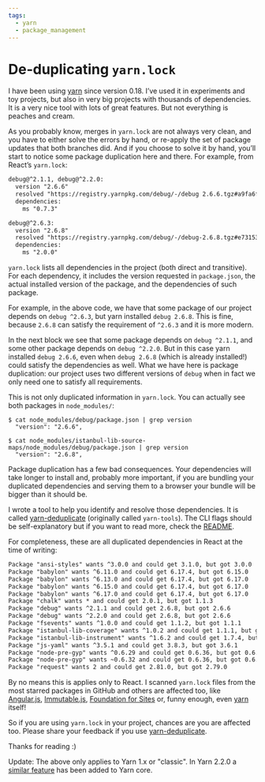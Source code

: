 ```yaml
---
tags:
  - yarn
  - package_management
---
```


# De-duplicating `yarn.lock`

I have been using [yarn](https://yarnpkg.com/lang/en/) since version 0.18. I’ve used it in experiments and toy projects,
but also in very big projects with thousands of dependencies. It is a very nice tool with lots of great features. But
not everything is peaches and cream.

As you probably know, merges in `yarn.lock` are not always very clean, and you have to either solve the errors by hand,
or re-apply the set of package updates that both branches did. And if you choose to solve it by hand, you’ll start to
notice some package duplication here and there. For example, from React’s `yarn.lock`:

```txt
debug@^2.1.1, debug@^2.2.0:
  version "2.6.6"
  resolved "https://registry.yarnpkg.com/debug/-/debug 2.6.6.tgz#a9fa6fbe9ca43cf1e79f73b75c0189cbb7d6db5a"
  dependencies:
    ms "0.7.3"

debug@^2.6.3:
  version "2.6.8"
  resolved "https://registry.yarnpkg.com/debug/-/debug-2.6.8.tgz#e731531ca2ede27d188222427da17821d68ff4fc"
  dependencies:
    ms "2.0.0"
```

`yarn.lock` lists all dependencies in the project (both direct and transitive). For each dependency, it includes the
version requested in `package.json`, the actual installed version of the package, and the dependencies of such package.

For example, in the above code, we have that some package of our project depends on `debug ^2.6.3`, but yarn installed
`debug 2.6.8`. This is fine, because `2.6.8` can satisfy the requirement of `^2.6.3` and it is more modern.

In the next block we see that some package depends on `debug ^2.1.1`, and some other package depends on `debug ^2.2.0`.
But in this case yarn installed `debug 2.6.6`, even when `debug 2.6.8` (which is already installed!) could satisfy the
dependencies as well. What we have here is package duplication: our project uses two different versions of `debug` when
in fact we only need one to satisfy all requirements.

This is not only duplicated information in `yarn.lock`. You can actually see both packages in `node_modules/`:

```shell
$ cat node_modules/debug/package.json | grep version
  "version": "2.6.6",

$ cat node_modules/istanbul-lib-source-maps/node_modules/debug/package.json | grep version
  "version": "2.6.8",
```

Package duplication has a few bad consequences. Your dependencies will take longer to install and, probably more
important, if you are bundling your duplicated dependencies and serving them to a browser your bundle will be bigger
than it should be.

I wrote a tool to help you identify and resolve those dependencies. It is called
[yarn-deduplicate](https://www.npmjs.com/package/yarn-deduplicate) (originally called `yarn-tools`). The CLI flags
should be self-explanatory but if you want to read more, check the
[README](https://github.com/scinos/yarn-deduplicate/blob/master/README.md).

For completeness, these are all duplicated dependencies in React at the time of writing:

```txt
Package "ansi-styles" wants ^3.0.0 and could get 3.1.0, but got 3.0.0
Package "babylon" wants ^6.11.0 and could get 6.17.4, but got 6.15.0
Package "babylon" wants ^6.13.0 and could get 6.17.4, but got 6.17.0
Package "babylon" wants ^6.15.0 and could get 6.17.4, but got 6.17.0
Package "babylon" wants ^6.17.0 and could get 6.17.4, but got 6.17.0
Package "chalk" wants * and could get 2.0.1, but got 1.1.3
Package "debug" wants ^2.1.1 and could get 2.6.8, but got 2.6.6
Package "debug" wants ^2.2.0 and could get 2.6.8, but got 2.6.6
Package "fsevents" wants ^1.0.0 and could get 1.1.2, but got 1.1.1
Package "istanbul-lib-coverage" wants ^1.0.2 and could get 1.1.1, but got 1.0.2
Package "istanbul-lib-instrument" wants ^1.6.2 and could get 1.7.4, but got 1.7.0
Package "js-yaml" wants ^3.5.1 and could get 3.8.3, but got 3.6.1
Package "node-pre-gyp" wants ^0.6.29 and could get 0.6.36, but got 0.6.34
Package "node-pre-gyp" wants ~0.6.32 and could get 0.6.36, but got 0.6.34
Package "request" wants 2 and could get 2.81.0, but got 2.79.0
```

By no means this is applies only to React. I scanned `yarn.lock` files from the most starred packages in GitHub and
others are affected too, like [Angular.js](https://github.com/angular/angular.js/blob/master/yarn.lock),
[Immutable.js](https://github.com/facebook/immutable-js/),
[Foundation for Sites](https://github.com/zurb/foundation-sites) or, funny enough, even
[yarn](https://github.com/yarnpkg/yarn/blob/master/yarn.lock) itself!

So if you are using `yarn.lock` in your project, chances are you are affected too. Please share your feedback if you use
[yarn-deduplicate](https://www.npmjs.com/package/yarn-deduplicate).

Thanks for reading :)

Update: The above only applies to Yarn 1.x or "classic". In Yarn 2.2.0 a
[similar feature](https://github.com/yarnpkg/berry/issues/2297) has been added to Yarn core.
